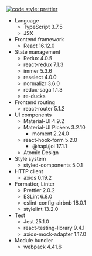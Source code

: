 [![code style: prettier](https://img.shields.io/badge/code_style-prettier-ff69b4.svg?style=flat-square)](https://github.com/prettier/prettier)

* Language
    * TypeScript 3.7.5
    * JSX
* Frontend framework
    * React 16.12.0
* State management
    * Redux 4.0.5
    * react-redux 7.1.3
    * immer 5.3.6
    * reselect 4.0.0
    * normalizr 3.6.0
    * redux-saga 1.1.3
    * re-ducks
* Frontend routing
    * react-router 5.1.2
* UI components
    * Material-UI 4.9.2
    * Material-UI Pickers 3.2.10
        * moment 2.24.0
    * react-hook-form 5.2.0
        * @hapi/joi 17.1.1
    * Atomic Design
* Style system
    * styled-components 5.0.1
* HTTP client
    * axios 0.19.2
* Formatter, Linter
    * Prettier 2.0.2
    * ESLint 6.8.0
    * eslint-config-airbnb 18.0.1
    * stylelint 13.2.0
* Test
    * Jest 25.1.0
    * react-testing-library 9.4.1
    * axios-mock-adapter 1.17.0
* Module bundler
    * webpack 4.41.6
